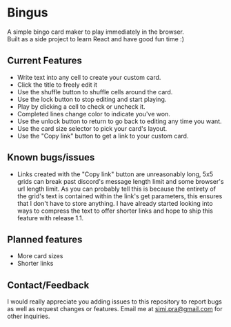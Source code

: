# Bingus
A simple bingo card maker to play immediately in the browser.  
Built as a side project to learn React and have good fun time :)

## Current Features
- Write text into any cell to create your custom card.  
- Click the title to freely edit it
- Use the shuffle button to shuffle cells around the card.  
- Use the lock button to stop editing and start playing.
- Play by clicking a cell to check or uncheck it.
- Completed lines change color to indicate you've won.
- Use the unlock button to return to go back to editing any time you want.
- Use the card size selector to pick your card's layout.
- Use the "Copy link" button to get a link to your custom card.

## Known bugs/issues
- Links created with the "Copy link" button are unreasonably long, 5x5 grids can break past discord's message length limit and some browser's url length limit. As you can probably tell this is because the entirety of the grid's text is contained within the link's get parameters, this ensures that I don't have to store anything. I have already started looking into ways to compress the text to offer shorter links and hope to ship this feature with release 1.1.

## Planned features
- More card sizes
- Shorter links

## Contact/Feedback
I would really appreciate you adding issues to this repository to report bugs as well as request changes or features.
Email me at simi.pra@gmail.com for other inquiries.

